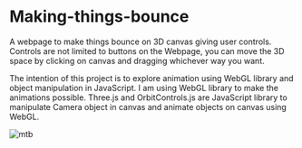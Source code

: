 # Making-things-bounce
A webpage to make things bounce on 3D canvas giving user controls. Controls are not limited to buttons on the Webpage, you can move the 3D space by clicking on canvas and dragging whichever way you want.

The intention of this project is to explore animation using WebGL library and object manipulation in JavaScript. I am using WebGL library to make the animations possible. Three.js and OrbitControls.js are JavaScript library to manipulate Camera object in canvas and animate objects on canvas using WebGL.

![mtb](https://user-images.githubusercontent.com/84284851/122813765-2e5a7f00-d288-11eb-94eb-c28e02192770.jpg)
